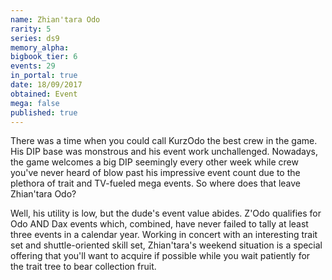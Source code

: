 ```yaml
---
name: Zhian'tara Odo
rarity: 5
series: ds9
memory_alpha:
bigbook_tier: 6
events: 29
in_portal: true
date: 18/09/2017
obtained: Event
mega: false
published: true
---
```


There was a time when you could call KurzOdo the best crew in the game. His DIP base was monstrous and his event work unchallenged. Nowadays, the game welcomes a big DIP seemingly every other week while crew you've never heard of blow past his impressive event count due to the plethora of trait and TV-fueled mega events. So where does that leave Zhian'tara Odo?

Well, his utility is low, but the dude's event value abides. Z'Odo qualifies for Odo AND Dax events which, combined, have never failed to tally at least three events in a calendar year. Working in concert with an interesting trait set and shuttle-oriented skill set, Zhian'tara's weekend situation is a special offering that you'll want to acquire if possible while you wait patiently for the trait tree to bear collection fruit.
